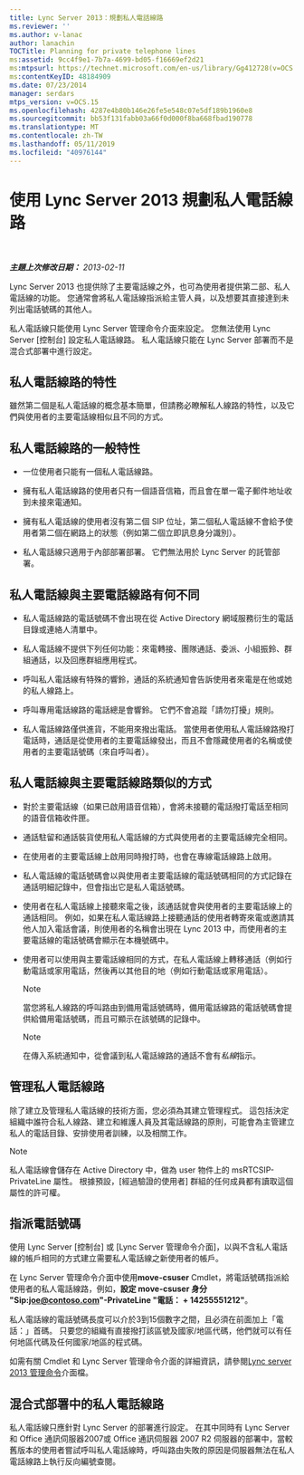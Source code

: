 ```yaml
---
title: Lync Server 2013：規劃私人電話線路
ms.reviewer: ''
ms.author: v-lanac
author: lanachin
TOCTitle: Planning for private telephone lines
ms:assetid: 9cc4f9e1-7b7a-4699-bd05-f16669ef2d21
ms:mtpsurl: https://technet.microsoft.com/en-us/library/Gg412728(v=OCS.15)
ms:contentKeyID: 48184909
ms.date: 07/23/2014
manager: serdars
mtps_version: v=OCS.15
ms.openlocfilehash: 4287e4b80b146e26fe5e548c07e5df189b1960e8
ms.sourcegitcommit: bb53f131fabb03a66f0d000f8ba668fbad190778
ms.translationtype: MT
ms.contentlocale: zh-TW
ms.lasthandoff: 05/11/2019
ms.locfileid: "40976144"
---
```

<div data-xmlns="http://www.w3.org/1999/xhtml">

<div class="topic" data-xmlns="http://www.w3.org/1999/xhtml" data-msxsl="urn:schemas-microsoft-com:xslt" data-cs="http://msdn.microsoft.com/en-us/">

<div data-asp="http://msdn2.microsoft.com/asp">

# <a name="planning-for-private-telephone-lines-with-lync-server-2013"></a>使用 Lync Server 2013 規劃私人電話線路

</div>

<div id="mainSection">

<div id="mainBody">

<span> </span>

_**主題上次修改日期：** 2013-02-11_

Lync Server 2013 也提供除了主要電話線之外，也可為使用者提供第二部、私人電話線的功能。 您通常會將私人電話線指派給主管人員，以及想要其直接達到未列出電話號碼的其他人。

私人電話線只能使用 Lync Server 管理命令介面來設定。 您無法使用 Lync Server [控制台] 設定私人電話線路。 私人電話線只能在 Lync Server 部署而不是混合式部署中進行設定。

<div>

## <a name="characteristics-of-private-telephone-lines"></a>私人電話線路的特性

雖然第二個是私人電話線的概念基本簡單，但請務必瞭解私人線路的特性，以及它們與使用者的主要電話線相似且不同的方式。

<div>

## <a name="general-characteristics-of-private-telephone-lines"></a>私人電話線路的一般特性

  - 一位使用者只能有一個私人電話線路。

  - 擁有私人電話線路的使用者只有一個語音信箱，而且會在單一電子郵件地址收到未接來電通知。

  - 擁有私人電話線的使用者沒有第二個 SIP 位址，第二個私人電話線不會給予使用者第二個在網路上的狀態（例如第二個立即訊息身分識別）。

  - 私人電話線只適用于內部部署部署。 它們無法用於 Lync Server 的託管部署。

</div>

<div>

## <a name="how-private-telephone-lines-differ-from-primary-telephone-lines"></a>私人電話線與主要電話線路有何不同

  - 私人電話線路的電話號碼不會出現在從 Active Directory 網域服務衍生的電話目錄或連絡人清單中。

  - 私人電話線不提供下列任何功能：來電轉接、團隊通話、委派、小組振鈴、群組通話，以及回應群組應用程式。

  - 呼叫私人電話線有特殊的響鈴，通話的系統通知會告訴使用者來電是在他或她的私人線路上。

  - 呼叫專用電話線路的電話總是會響鈴。 它們不會追蹤「請勿打擾」規則。

  - 私人電話線路僅供進貨，不能用來撥出電話。 當使用者使用私人電話線路撥打電話時，通話是從使用者的主要電話線發出，而且不會隱藏使用者的名稱或使用者的主要電話號碼（來自呼叫者）。

</div>

<div>

## <a name="how-private-telephone-lines-are-similar-to-primary-telephone-lines"></a>私人電話線與主要電話線路類似的方式

  - 對於主要電話線（如果已啟用語音信箱），會將未接聽的電話撥打電話至相同的語音信箱收件匣。

  - 通話駐留和通話裝貨使用私人電話線的方式與使用者的主要電話線完全相同。

  - 在使用者的主要電話線上啟用同時撥打時，也會在專線電話線路上啟用。

  - 私人電話線的電話號碼會以與使用者主要電話線的電話號碼相同的方式記錄在通話明細記錄中，但會指出它是私人電話號碼。

  - 使用者在私人電話線上接聽來電之後，該通話就會與使用者的主要電話線上的通話相同。 例如，如果在私人電話線路上接聽通話的使用者轉寄來電或邀請其他人加入電話會議，則使用者的名稱會出現在 Lync 2013 中，而使用者的主要電話線的電話號碼會顯示在本機號碼中。

  - 使用者可以使用與主要電話線相同的方式，在私人電話線上轉移通話（例如行動電話或家用電話，然後再以其他目的地（例如行動電話或家用電話）。
    
    <div>
    

    > [!NOTE]  
    > 當您將私人線路的呼叫路由到備用電話號碼時，備用電話線路的電話號碼會提供給備用電話號碼，而且可顯示在該號碼的記錄中。

    
    </div>
    
    <div>
    

    > [!NOTE]  
    > 在傳入系統通知中，從會議到私人電話線路的通話不會有<EM>私線</EM>指示。

    
    </div>

</div>

</div>

<div>

## <a name="administering-private-telephone-lines"></a>管理私人電話線路

除了建立及管理私人電話線的技術方面，您必須為其建立管理程式。 這包括決定組織中誰符合私人線路、建立和維護人員及其電話線路的原則，可能會為主管建立私人的電話目錄、安排使用者訓練，以及相關工作。

<div>


> [!NOTE]  
> 私人電話線會儲存在 Active Directory 中，做為 user 物件上的 msRTCSIP-PrivateLine 屬性。 根據預設，[經過驗證的使用者] 群組的任何成員都有讀取這個屬性的許可權。



</div>

<div>

## <a name="assigning-telephone-numbers"></a>指派電話號碼

使用 Lync Server [控制台] 或 [Lync Server 管理命令介面]，以與不含私人電話線的帳戶相同的方式建立需要私人電話線之新使用者的帳戶。

在 Lync Server 管理命令介面中使用**move-csuser** Cmdlet，將電話號碼指派給使用者的私人電話線路，例如，**設定 move-csuser 身分 "Sip:joe@contoso.com"-PrivateLine "電話： + 14255551212"**。

私人電話線的電話號碼長度可以介於3到15個數字之間，且必須在前面加上「電話：」首碼。 只要您的組織有直接撥打該區號及國家/地區代碼，他們就可以有任何地區代碼及任何國家/地區的程式碼。

如需有關 Cmdlet 和 Lync Server 管理命令介面的詳細資訊，請參閱[Lync server 2013 管理命令](lync-server-2013-lync-server-management-shell.md)介面檔。

</div>

<div>

## <a name="private-telephone-lines-in-mixed-deployments"></a>混合式部署中的私人電話線路

私人電話線只應針對 Lync Server 的部署進行設定。 在其中同時有 Lync Server 和 Office 通訊伺服器2007或 Office 通訊伺服器 2007 R2 伺服器的部署中，當較舊版本的使用者嘗試呼叫私人電話線時，呼叫路由失敗的原因是伺服器無法在私人電話線路上執行反向編號查閱。

</div>

</div>

</div>

<span> </span>

</div>

</div>

</div>

